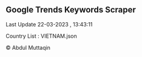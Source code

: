 

## Google Trends Keywords Scraper 
 
Last Update 22-03-2023 , 13:43:11

Country List :
VIETNAM.json



© Abdul Muttaqin 
